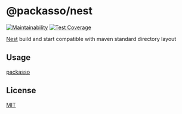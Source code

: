 # @packasso/nest

[![Maintainability](https://api.codeclimate.com/v1/badges/aaced5b2261f8a59b7cd/maintainability)](https://codeclimate.com/github/qiwi/packasso/maintainability)
[![Test Coverage](https://api.codeclimate.com/v1/badges/aaced5b2261f8a59b7cd/test_coverage)](https://codeclimate.com/github/qiwi/packasso/test_coverage)

[Nest](https://docs.nestjs.com/) build and start compatible with maven standard directory layout

## Usage

[packasso](https://www.npmjs.com/package/packasso)

## License

[MIT](./LICENSE)
